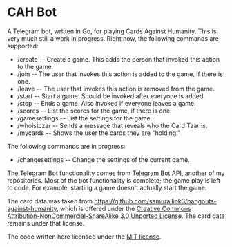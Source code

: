 # CAH Bot
A Telegram bot, written in Go, for playing Cards Against Humanity.  This is very much still a work in progress.  Right now, the following commands are supported:

- /create -- Create a game.  This adds the person that invoked this action to the game.
- /join -- The user that invokes this action is added to the game, if there is one.
- /leave -- The user that invokes this action is removed from the game.
- /start -- Start a game.  Should be invoked after everyone is added.
- /stop -- Ends a game.  Also invoked if everyone leaves a game.
- /scores -- List the scores for the game, if there is one.
- /gamesettings -- List the settings for the game.
- /whoistczar -- Sends a message that reveals who the Card Tzar is.
- /mycards -- Shows the user the cards they are "holding."

The following commands are in progress:
- /changesettings -- Change the settings of the current game.

The Telegram Bot functionality comes from [Telegram Bot API](https://github.com/thedadams/telegram-bot-api), another of my repositories.  Most of the bot functionality is complete; the game play is left to code.  For example, starting a game doesn't actually start the game.

The card data was taken from https://github.com/samurailink3/hangouts-against-humanity, which is offered under the [Creative Commons Attribution-NonCommercial-ShareAlike 3.0 Unported License](http://creativecommons.org/licenses/by-nc-sa/3.0/deed.en_US).  The card data remains under that license.

The code written here licensed under the [MIT license](LICENSE).
